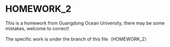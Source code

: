 # HOMEWORK_2
This is a homework from Guangdong Ocean University, there may be some mistakes, welcome to correct!

The specific work is under the branch of this file（HOMEWORK_2）
